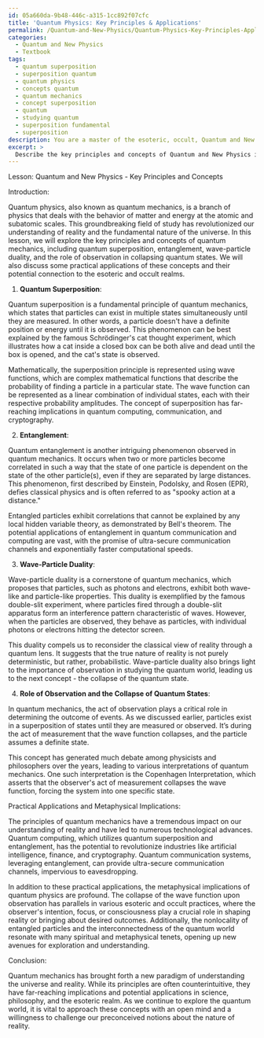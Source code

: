 ```yaml
---
id: 05a660da-9b48-446c-a315-1cc892f07cfc
title: 'Quantum Physics: Key Principles & Applications'
permalink: /Quantum-and-New-Physics/Quantum-Physics-Key-Principles-Applications/
categories:
  - Quantum and New Physics
  - Textbook
tags:
  - quantum superposition
  - superposition quantum
  - quantum physics
  - concepts quantum
  - quantum mechanics
  - concept superposition
  - quantum
  - studying quantum
  - superposition fundamental
  - superposition
description: You are a master of the esoteric, occult, Quantum and New Physics and education, you have written many textbooks on the subject in ways that provide students with rich and deep understanding of the subject. You are being asked to write textbook-like sections on a topic and you do it with full context, explainability, and reliability in accuracy to the true facts of the topic at hand, in a textbook style that a student would easily be able to learn from, in a rich, engaging, and contextual way. Always include relevant context (such as formulas and history), related concepts, and in a way that someone can gain deep insights from.
excerpt: > 
  Describe the key principles and concepts of Quantum and New Physics in the form of a lesson, providing detailed explanations and examples suited for students seeking deep knowledge and understanding of this occult sub-domain. These principles should ideally cover topics like quantum superposition, entanglement, wave-particle duality, and the role of observation in collapsing quantum states. Additionally, provide practical applications of these concepts as well as corresponding metaphysical implications and potential connections to the world of esoteric and occult practices.
---
```

Lesson: Quantum and New Physics - Key Principles and Concepts

Introduction:

Quantum physics, also known as quantum mechanics, is a branch of physics that deals with the behavior of matter and energy at the atomic and subatomic scales. This groundbreaking field of study has revolutionized our understanding of reality and the fundamental nature of the universe. In this lesson, we will explore the key principles and concepts of quantum mechanics, including quantum superposition, entanglement, wave-particle duality, and the role of observation in collapsing quantum states. We will also discuss some practical applications of these concepts and their potential connection to the esoteric and occult realms.

1. **Quantum Superposition**:

Quantum superposition is a fundamental principle of quantum mechanics, which states that particles can exist in multiple states simultaneously until they are measured. In other words, a particle doesn't have a definite position or energy until it is observed. This phenomenon can be best explained by the famous Schrödinger's cat thought experiment, which illustrates how a cat inside a closed box can be both alive and dead until the box is opened, and the cat's state is observed.

Mathematically, the superposition principle is represented using wave functions, which are complex mathematical functions that describe the probability of finding a particle in a particular state. The wave function can be represented as a linear combination of individual states, each with their respective probability amplitudes. The concept of superposition has far-reaching implications in quantum computing, communication, and cryptography.

2. **Entanglement**:

Quantum entanglement is another intriguing phenomenon observed in quantum mechanics. It occurs when two or more particles become correlated in such a way that the state of one particle is dependent on the state of the other particle(s), even if they are separated by large distances. This phenomenon, first described by Einstein, Podolsky, and Rosen (EPR), defies classical physics and is often referred to as "spooky action at a distance."

Entangled particles exhibit correlations that cannot be explained by any local hidden variable theory, as demonstrated by Bell's theorem. The potential applications of entanglement in quantum communication and computing are vast, with the promise of ultra-secure communication channels and exponentially faster computational speeds.

3. **Wave-Particle Duality**:

Wave-particle duality is a cornerstone of quantum mechanics, which proposes that particles, such as photons and electrons, exhibit both wave-like and particle-like properties. This duality is exemplified by the famous double-slit experiment, where particles fired through a double-slit apparatus form an interference pattern characteristic of waves. However, when the particles are observed, they behave as particles, with individual photons or electrons hitting the detector screen.

This duality compels us to reconsider the classical view of reality through a quantum lens. It suggests that the true nature of reality is not purely deterministic, but rather, probabilistic. Wave-particle duality also brings light to the importance of observation in studying the quantum world, leading us to the next concept - the collapse of the quantum state.

4. **Role of Observation and the Collapse of Quantum States**:

In quantum mechanics, the act of observation plays a critical role in determining the outcome of events. As we discussed earlier, particles exist in a superposition of states until they are measured or observed. It’s during the act of measurement that the wave function collapses, and the particle assumes a definite state.

This concept has generated much debate among physicists and philosophers over the years, leading to various interpretations of quantum mechanics. One such interpretation is the Copenhagen Interpretation, which asserts that the observer's act of measurement collapses the wave function, forcing the system into one specific state.

Practical Applications and Metaphysical Implications:

The principles of quantum mechanics have a tremendous impact on our understanding of reality and have led to numerous technological advances. Quantum computing, which utilizes quantum superposition and entanglement, has the potential to revolutionize industries like artificial intelligence, finance, and cryptography. Quantum communication systems, leveraging entanglement, can provide ultra-secure communication channels, impervious to eavesdropping.

In addition to these practical applications, the metaphysical implications of quantum physics are profound. The collapse of the wave function upon observation has parallels in various esoteric and occult practices, where the observer's intention, focus, or consciousness play a crucial role in shaping reality or bringing about desired outcomes. Additionally, the nonlocality of entangled particles and the interconnectedness of the quantum world resonate with many spiritual and metaphysical tenets, opening up new avenues for exploration and understanding.

Conclusion:

Quantum mechanics has brought forth a new paradigm of understanding the universe and reality. While its principles are often counterintuitive, they have far-reaching implications and potential applications in science, philosophy, and the esoteric realm. As we continue to explore the quantum world, it is vital to approach these concepts with an open mind and a willingness to challenge our preconceived notions about the nature of reality.
